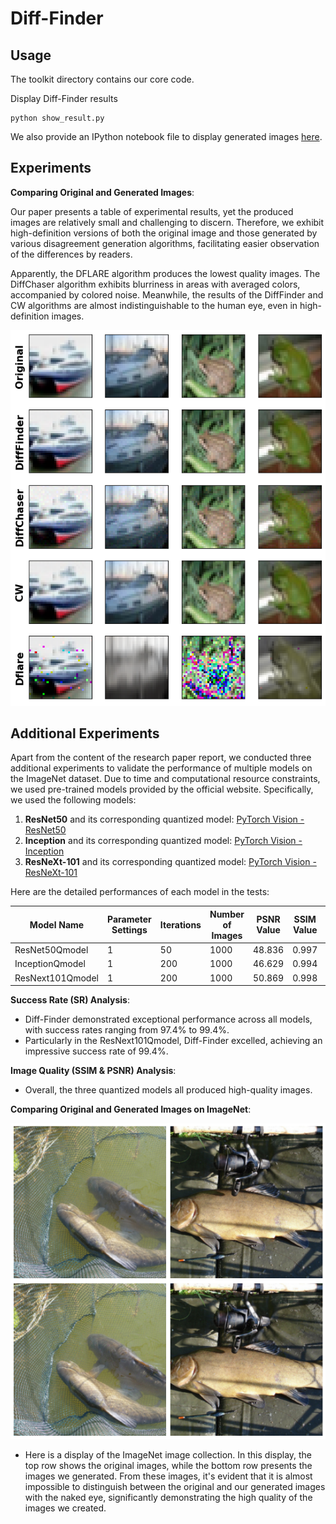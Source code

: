 # Diff-Finder

## Usage

The toolkit directory contains our core code.

Display Diff-Finder results

```
python show_result.py
```

We also provide an IPython notebook file to display generated images [here](./show_result.ipynb).

## Experiments

**Comparing Original and Generated Images**:

Our paper presents a table of experimental results, yet the produced images are relatively small and challenging to discern. Therefore, we exhibit high-definition versions of both the original image and those generated by various disagreement generation algorithms, facilitating easier observation of the differences by readers. 

Apparently, the DFLARE algorithm produces the lowest quality images. The DiffChaser algorithm exhibits blurriness in areas with averaged colors, accompanied by colored noise. Meanwhile, the results of the DiffFinder and CW algorithms are almost indistinguishable to the human eye, even in high-definition images.

![Alt text](compare.png)


## Additional Experiments
Apart from the content of the research paper report, we conducted three additional experiments to validate the performance of multiple models on the ImageNet dataset. Due to time and computational resource constraints, we used pre-trained models provided by the official website. Specifically, we used the following models:

1. **ResNet50** and its corresponding quantized model: [PyTorch Vision - ResNet50](https://pytorch.org/vision/stable/models.html?highlight=pretrain)
2. **Inception** and its corresponding quantized model: [PyTorch Vision - Inception](https://pytorch.org/vision/stable/models.html?highlight=pretrain)
3. **ResNeXt-101** and its corresponding quantized model: [PyTorch Vision - ResNeXt-101](https://pytorch.org/vision/stable/models.html?highlight=pretrain)

Here are the detailed performances of each model in the tests:

| Model Name       | Parameter Settings | Iterations | Number of Images | PSNR Value         | SSIM Value         | Success Rate (SR) (%) |
| ---------------- | ------------------ | ---------- | ---------------- | ------------------ | ------------------ | --------------------- |
| ResNet50Qmodel   | 1                  | 50         | 1000             | 48.836             | 0.997              | 99.2                  |
| InceptionQmodel  | 1                  | 200        | 1000             | 46.629 | 0.994 | 97.4                  |
| ResNext101Qmodel | 1                  | 200        | 1000             | 50.869  | 0.998 | 99.4                  |

**Success Rate (SR) Analysis**:


- Diff-Finder demonstrated exceptional performance across all models, with success rates ranging from 97.4% to 99.4%.
- Particularly in the ResNext101Qmodel, Diff-Finder excelled, achieving an impressive success rate of 99.4%.

**Image Quality (SSIM & PSNR) Analysis**:

- Overall, the three quantized models all produced high-quality images.


**Comparing Original and Generated Images on ImageNet**:

![Alt text](df_resnext101.png)

- Here is a display of the ImageNet image collection. In this display, the top row shows the original images, while the bottom row presents the images we generated. From these images, it's evident that it is almost impossible to distinguish between the original and our generated images with the naked eye, significantly demonstrating the high quality of the images we created.



